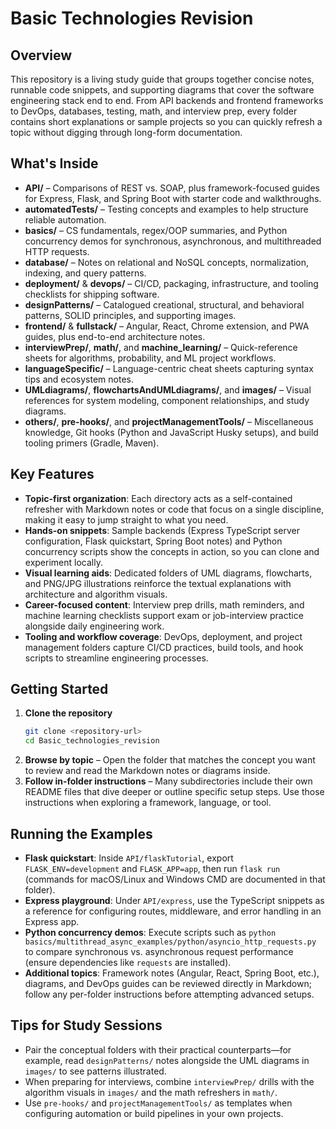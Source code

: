 # Basic Technologies Revision

## Overview
This repository is a living study guide that groups together concise notes, runnable code snippets, and supporting diagrams that cover the software engineering stack end to end. From API backends and frontend frameworks to DevOps, databases, testing, math, and interview prep, every folder contains short explanations or sample projects so you can quickly refresh a topic without digging through long-form documentation.

## What's Inside
- **API/** – Comparisons of REST vs. SOAP, plus framework-focused guides for Express, Flask, and Spring Boot with starter code and walkthroughs.
- **automatedTests/** – Testing concepts and examples to help structure reliable automation.
- **basics/** – CS fundamentals, regex/OOP summaries, and Python concurrency demos for synchronous, asynchronous, and multithreaded HTTP requests.
- **database/** – Notes on relational and NoSQL concepts, normalization, indexing, and query patterns.
- **deployment/** & **devops/** – CI/CD, packaging, infrastructure, and tooling checklists for shipping software.
- **designPatterns/** – Catalogued creational, structural, and behavioral patterns, SOLID principles, and supporting images.
- **frontend/** & **fullstack/** – Angular, React, Chrome extension, and PWA guides, plus end-to-end architecture notes.
- **interviewPrep/**, **math/**, and **machine_learning/** – Quick-reference sheets for algorithms, probability, and ML project workflows.
- **languageSpecific/** – Language-centric cheat sheets capturing syntax tips and ecosystem notes.
- **UMLdiagrams/**, **flowchartsAndUMLdiagrams/**, and **images/** – Visual references for system modeling, component relationships, and study diagrams.
- **others/**, **pre-hooks/**, and **projectManagementTools/** – Miscellaneous knowledge, Git hooks (Python and JavaScript Husky setups), and build tooling primers (Gradle, Maven).

## Key Features
- **Topic-first organization**: Each directory acts as a self-contained refresher with Markdown notes or code that focus on a single discipline, making it easy to jump straight to what you need.
- **Hands-on snippets**: Sample backends (Express TypeScript server configuration, Flask quickstart, Spring Boot notes) and Python concurrency scripts show the concepts in action, so you can clone and experiment locally.
- **Visual learning aids**: Dedicated folders of UML diagrams, flowcharts, and PNG/JPG illustrations reinforce the textual explanations with architecture and algorithm visuals.
- **Career-focused content**: Interview prep drills, math reminders, and machine learning checklists support exam or job-interview practice alongside daily engineering work.
- **Tooling and workflow coverage**: DevOps, deployment, and project management folders capture CI/CD practices, build tools, and hook scripts to streamline engineering processes.

## Getting Started
1. **Clone the repository**
   ```bash
   git clone <repository-url>
   cd Basic_technologies_revision
   ```
2. **Browse by topic** – Open the folder that matches the concept you want to review and read the Markdown notes or diagrams inside.
3. **Follow in-folder instructions** – Many subdirectories include their own README files that dive deeper or outline specific setup steps. Use those instructions when exploring a framework, language, or tool.

## Running the Examples
- **Flask quickstart**: Inside `API/flaskTutorial`, export `FLASK_ENV=development` and `FLASK_APP=app`, then run `flask run` (commands for macOS/Linux and Windows CMD are documented in that folder).
- **Express playground**: Under `API/express`, use the TypeScript snippets as a reference for configuring routes, middleware, and error handling in an Express app.
- **Python concurrency demos**: Execute scripts such as `python basics/multithread_async_examples/python/asyncio_http_requests.py` to compare synchronous vs. asynchronous request performance (ensure dependencies like `requests` are installed).
- **Additional topics**: Framework notes (Angular, React, Spring Boot, etc.), diagrams, and DevOps guides can be reviewed directly in Markdown; follow any per-folder instructions before attempting advanced setups.

## Tips for Study Sessions
- Pair the conceptual folders with their practical counterparts—for example, read `designPatterns/` notes alongside the UML diagrams in `images/` to see patterns illustrated.
- When preparing for interviews, combine `interviewPrep/` drills with the algorithm visuals in `images/` and the math refreshers in `math/`.
- Use `pre-hooks/` and `projectManagementTools/` as templates when configuring automation or build pipelines in your own projects.
